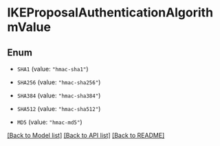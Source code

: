 # IKEProposalAuthenticationAlgorithmValue

## Enum


* `SHA1` (value: `"hmac-sha1"`)

* `SHA256` (value: `"hmac-sha256"`)

* `SHA384` (value: `"hmac-sha384"`)

* `SHA512` (value: `"hmac-sha512"`)

* `MD5` (value: `"hmac-md5"`)


[[Back to Model list]](../README.md#documentation-for-models) [[Back to API list]](../README.md#documentation-for-api-endpoints) [[Back to README]](../README.md)


